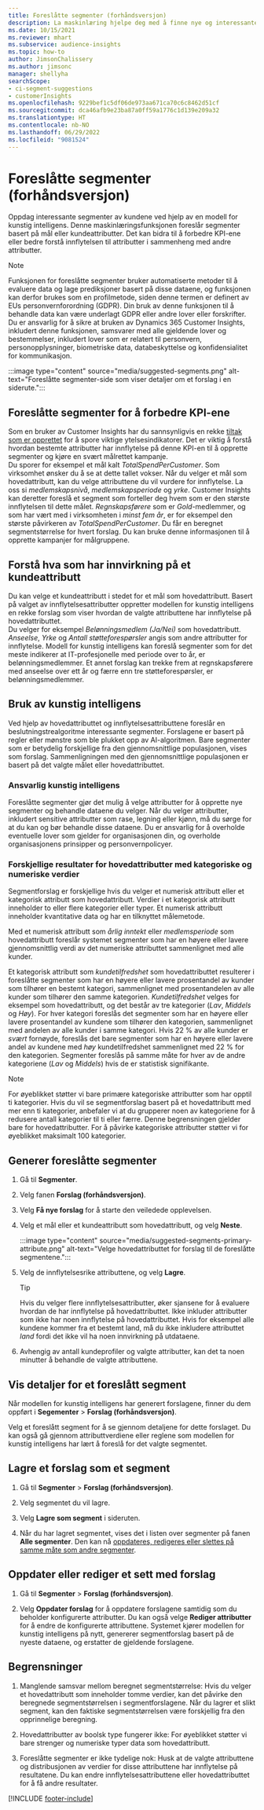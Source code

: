 ```yaml
---
title: Foreslåtte segmenter (forhåndsversjon)
description: La maskinlæring hjelpe deg med å finne nye og interessante segmenter basert på kundeattributter.
ms.date: 10/15/2021
ms.reviewer: mhart
ms.subservice: audience-insights
ms.topic: how-to
author: JimsonChalissery
ms.author: jimsonc
manager: shellyha
searchScope:
- ci-segment-suggestions
- customerInsights
ms.openlocfilehash: 9229bef1c5df06de973aa671ca70c6c8462d51cf
ms.sourcegitcommit: dca46afb9e23ba87a0ff59a1776c1d139e209a32
ms.translationtype: HT
ms.contentlocale: nb-NO
ms.lasthandoff: 06/29/2022
ms.locfileid: "9081524"
---
```

# <a name="suggested-segments-preview"></a>Foreslåtte segmenter (forhåndsversjon)

Oppdag interessante segmenter av kundene ved hjelp av en modell for kunstig intelligens. Denne maskinlæringsfunksjonen foreslår segmenter basert på mål eller kundeattributter. Det kan bidra til å forbedre KPI-ene eller bedre forstå innflytelsen til attributter i sammenheng med andre attributter. 

> [!NOTE]
> Funksjonen for foreslåtte segmenter bruker automatiserte metoder til å evaluere data og lage prediksjoner basert på disse dataene, og funksjonen kan derfor brukes som en profilmetode, siden denne termen er definert av EUs personvernforordning (GDPR). Din bruk av denne funksjonen til å behandle data kan være underlagt GDPR eller andre lover eller forskrifter. Du er ansvarlig for å sikre at bruken av Dynamics 365 Customer Insights, inkludert denne funksjonen, samsvarer med alle gjeldende lover og bestemmelser, inkludert lover som er relatert til personvern, personopplysninger, biometriske data, databeskyttelse og konfidensialitet for kommunikasjon.

:::image type="content" source="media/suggested-segments.png" alt-text="Foreslåtte segmenter-side som viser detaljer om et forslag i en siderute.":::

## <a name="suggested-segments-to-improve-your-kpis"></a>Foreslåtte segmenter for å forbedre KPI-ene

Som en bruker av Customer Insights har du sannsynligvis en rekke [tiltak som er opprettet](measures.md) for å spore viktige ytelsesindikatorer. Det er viktig å forstå hvordan bestemte attributter har innflytelse på denne KPI-en til å opprette segmenter og kjøre en svært målrettet kampanje.   
Du sporer for eksempel et mål kalt *TotalSpendPerCustomer*. Som virksomhet ønsker du å se at dette tallet vokser. Når du velger et mål som hovedattributt, kan du velge attributtene du vil vurdere for innflytelse. La oss si *medlemskapsnivå*, *medlemskapsperiode* og *yrke*. Customer Insights kan deretter foreslå et segment som forteller deg hvem som er den største innflytelsen til dette målet. *Regnskapsførere* som er *Gold*-medlemmer, og som har vært med i virksomheten i *minst fem år*, er for eksempel den største påvirkeren av *TotalSpendPerCustomer*. Du får en beregnet segmentstørrelse for hvert forslag. Du kan bruke denne informasjonen til å opprette kampanjer for målgruppene.

## <a name="understand-what-influences-a-customer-attribute"></a>Forstå hva som har innvirkning på et kundeattributt

Du kan velge et kundeattributt i stedet for et mål som hovedattributt. Basert på valget av innflytelsesattributter oppretter modellen for kunstig intelligens en rekke forslag som viser hvordan de valgte attributtene har innflytelse på hovedattributtet.   
Du velger for eksempel *Belønningsmedlem (Ja/Nei)* som hovedattributt. *Anseelse*, *Yrke* og *Antall støtteforespørsler* angis som andre attributter for innflytelse. Modell for kunstig intelligens kan foreslå segmenter som for det meste indikerer at IT-profesjonelle med periode over to år, er belønningsmedlemmer. Et annet forslag kan trekke frem at regnskapsførere med anseelse over ett år og færre enn tre støtteforespørsler, er belønningsmedlemmer. 

## <a name="artificial-intelligence-usage"></a>Bruk av kunstig intelligens

Ved hjelp av hovedattributtet og innflytelsesattributtene foreslår en beslutningstrealgoritme interessante segmenter. Forslagene er basert på regler eller mønstre som ble plukket opp av AI-algoritmen. Bare segmenter som er betydelig forskjellige fra den gjennomsnittlige populasjonen, vises som forslag. Sammenligningen med den gjennomsnittlige populasjonen er basert på det valgte målet eller hovedattributtet.

### <a name="responsible-ai"></a>Ansvarlig kunstig intelligens

Foreslåtte segmenter gjør det mulig å velge attributter for å opprette nye segmenter og behandle dataene du velger. Når du velger attributter, inkludert sensitive attributter som rase, legning eller kjønn, må du sørge for at du kan og bør behandle disse dataene. Du er ansvarlig for å overholde eventuelle lover som gjelder for organisasjonen din, og overholde organisasjonens prinsipper og personvernpolicyer.

### <a name="different-results-for-primary-attributes-with-categorical-and-numeric-values"></a>Forskjellige resultater for hovedattributter med kategoriske og numeriske verdier

Segmentforslag er forskjellige hvis du velger et numerisk attributt eller et kategorisk attributt som hovedattributt. Verdier i et kategorisk attributt inneholder to eller flere kategorier eller typer. Et numerisk attributt inneholder kvantitative data og har en tilknyttet målemetode.

Med et numerisk attributt som *årlig inntekt* eller *medlemsperiode* som hovedattributt foreslår systemet segmenter som har en høyere eller lavere gjennomsnittlig verdi av det numeriske attributtet sammenlignet med alle kunder.

Et kategorisk attributt som *kundetilfredshet* som hovedattributtet resulterer i foreslåtte segmenter som har en høyere eller lavere prosentandel av kunder som tilhører en bestemt kategori, sammenlignet med prosentandelen av alle kunder som tilhører den samme kategorien. *Kundetilfredshet* velges for eksempel som hovedattributt, og det består av tre kategorier  (*Lav*, *Middels* og *Høy*). For hver kategori foreslås det segmenter som har en høyere eller lavere prosentandel av kundene som tilhører den kategorien, sammenlignet med andelen av alle kunder i samme kategori. Hvis 22 % av alle kunder er *svært* fornøyde, foreslås det bare segmenter som har en høyere eller lavere andel av kundene med *høy* kundetilfredshet sammenlignet med 22 % for den kategorien. Segmenter foreslås på samme måte for hver av de andre kategoriene (*Lav* og *Middels*) hvis de er statistisk signifikante.

> [!NOTE]
> For øyeblikket støtter vi bare primære kategoriske attributter som har opptil ti kategorier. Hvis du vil se segmentforslag basert på et hovedattributt med mer enn ti kategorier, anbefaler vi at du grupperer noen av kategoriene for å redusere antall kategorier til ti eller færre. Denne begrensningen gjelder bare for hovedattributter. For å påvirke kategoriske attributter støtter vi for øyeblikket maksimalt 100 kategorier.

## <a name="generate-suggested-segments"></a>Generer foreslåtte segmenter

1. Gå til **Segmenter**.

1. Velg fanen **Forslag (forhåndsversjon)**.

1. Velg **Få nye forslag** for å starte den veiledede opplevelsen.

1. Velg et mål eller et kundeattributt som hovedattributt, og velg **Neste**.

   :::image type="content" source="media/suggested-segments-primary-attribute.png" alt-text="Velge hovedattributtet for forslag til de foreslåtte segmentene.":::

1. Velg de innflytelsesrike attributtene, og velg **Lagre**.
   
   > [!TIP]
   > Hvis du velger flere innflytelsesattributter, øker sjansene for å evaluere hvordan de har innflytelse på hovedattributtet. Ikke inkluder attributter som ikke har noen innflytelse på hovedattributtet. Hvis for eksempel alle kundene kommer fra et bestemt land, må du ikke inkludere attributtet *land* fordi det ikke vil ha noen innvirkning på utdataene.

1. Avhengig av antall kundeprofiler og valgte attributter, kan det ta noen minutter å behandle de valgte attributtene. 

## <a name="view-details-of-a-suggested-segment"></a>Vis detaljer for et foreslått segment

Når modellen for kunstig intelligens har generert forslagene, finner du dem oppført i **Segementer** > **Forslag (forhåndsversjon)**.
 
Velg et foreslått segment for å se gjennom detaljene for dette forslaget. Du kan også gå gjennom attributtverdiene eller reglene som modellen for kunstig intelligens har lært å foreslå for det valgte segmentet.

## <a name="save-a-suggestion-as-a-segment"></a>Lagre et forslag som et segment

1. Gå til **Segmenter** > **Forslag (forhåndsversjon)**.

1. Velg segmentet du vil lagre. 

1. Velg **Lagre som segment** i sideruten. 

1. Når du har lagret segmentet, vises det i listen over segmenter på fanen **Alle segmenter**. Den kan nå [oppdateres, redigeres eller slettes på samme måte som andre segmenter](segments.md).

## <a name="refresh-or-edit-a-set-of-suggestions"></a>Oppdater eller rediger et sett med forslag

1. Gå til **Segmenter** > **Forslag (forhåndsversjon)**.

1. Velg **Oppdater forslag** for å oppdatere forslagene samtidig som du beholder konfigurerte attributter. Du kan også velge **Rediger attributter** for å endre de konfigurerte attributtene. Systemet kjører modellen for kunstig intelligens på nytt, genererer segmentforslag basert på de nyeste dataene, og erstatter de gjeldende forslagene.

## <a name="limitations"></a>Begrensninger

1. Manglende samsvar mellom beregnet segmentstørrelse: Hvis du velger et hovedattributt som inneholder tomme verdier, kan det påvirke den beregnede segmentstørrelsen i segmentforslagene. Når du lagrer et slikt segment, kan den faktiske segmentstørrelsen være forskjellig fra den opprinnelige beregning.
 
2. Hovedattributter av boolsk type fungerer ikke: For øyeblikket støtter vi bare strenger og numeriske typer data som hovedattributt.

3. Foreslåtte segmenter er ikke tydelige nok: Husk at de valgte attributtene og distribusjonen av verdier for disse attributtene har innflytelse på resultatene. Du kan endre innflytelsesattributtene eller hovedattributtet for å få andre resultater.



[!INCLUDE [footer-include](includes/footer-banner.md)]